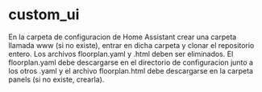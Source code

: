 # custom_ui
En la carpeta de configuracion de Home Assistant crear una carpeta llamada www (si no existe), entrar en dicha carpeta y clonar el repositorio
entero. Los archivos floorplan.yaml y .html deben ser eliminados. El floorplan.yaml debe descargarse en el directorio de configuracion junto a 
los otros .yaml y el archivo floorplan.html debe descargarse en la carpeta panels (si no existe, crearla).
